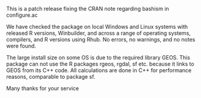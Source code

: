 This is a patch release fixing the CRAN note regarding bashism in configure.ac

We have checked the package on local Windows and Linux systems with released R versions, Winbuilder, and across a range of operating systems, compilers, and R versions using Rhub. No errors, no warnings, and no notes were found. 

The large install size on some OS is due to the required library GEOS. This package can not use the R packages rgeos, rgdal, sf etc. because it links to GEOS from its C++ code. All calculations are done in C++ for performance reasons, comparable to package sf.

Many thanks for your service 
